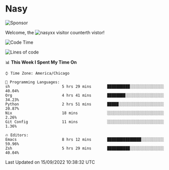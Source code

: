 # Nasy

<!--
<p align="center">
<img height="200" src="https://github-readme-stats.vercel.app/api?username=nasyxx&count_private=true&show_icons=true&theme=dracula&include_all_commits=true"/>
<img height="200" src="https://github-readme-stats.vercel.app/api/top-langs/?username=nasyxx&theme=dracula&hide=html,jupyter+notebook&count_private=true&show_icons=true"/>
</p>

  
----------------
-->

![Sponsor](https://img.shields.io/static/v1.svg?label=Sponsor&message=%E2%9D%A4&logo=GitHub&style=flat&color=pink)
 
Welcome, the ![nasyxx visitor counter](https://count.getloli.com/get/@nasyxx?theme=rule34)th vistor!
 
<!--START_SECTION:waka-->
![Code Time](http://img.shields.io/badge/Code%20Time-2%2C629%20hrs%2023%20mins-blue)

![Lines of code](https://img.shields.io/badge/From%20Hello%20World%20I%27ve%20Written-5%20Million%20lines%20of%20code-blue)

📊 **This Week I Spent My Time On** 

```text
⌚︎ Time Zone: America/Chicago

💬 Programming Languages: 
sh                       5 hrs 29 mins       ██████████░░░░░░░░░░░░░░░   40.04% 
Org                      4 hrs 41 mins       ████████░░░░░░░░░░░░░░░░░   34.23% 
Python                   2 hrs 51 mins       █████░░░░░░░░░░░░░░░░░░░░   20.87% 
Nix                      18 mins             ░░░░░░░░░░░░░░░░░░░░░░░░░   2.26% 
Git Config               11 mins             ░░░░░░░░░░░░░░░░░░░░░░░░░   1.36%

🔥 Editors: 
Emacs                    8 hrs 12 mins       ███████████████░░░░░░░░░░   59.96% 
Zsh                      5 hrs 29 mins       ██████████░░░░░░░░░░░░░░░   40.04%

```


 Last Updated on 15/09/2022 10:38:32 UTC
<!--END_SECTION:waka-->

<!-- ![visitors](https://visitor-badge.laobi.icu/badge?page_id=nasyxx.nasyxx) -->
